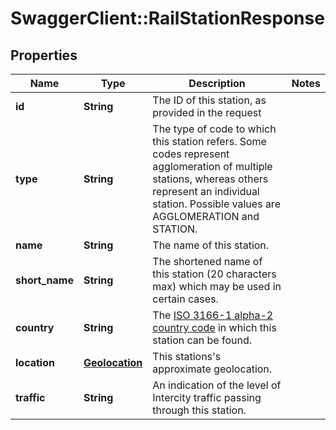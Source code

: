 # SwaggerClient::RailStationResponse

## Properties
Name | Type | Description | Notes
------------ | ------------- | ------------- | -------------
**id** | **String** | The ID of this station, as provided in the request |
**type** | **String** | The type of code to which this station refers. Some codes represent agglomeration of multiple stations, whereas others represent an individual station. Possible values are AGGLOMERATION and STATION. |
**name** | **String** | The name of this station. |
**short_name** | **String** | The shortened name of this station (20 characters max) which may be used in certain cases. |
**country** | **String** | The <a href="http://en.wikipedia.org/wiki/ISO_3166-1_alpha-2">ISO 3166-1 alpha-2 country code</a> in which this station can be found. |
**location** | [**Geolocation**](Geolocation.md) | This stations's approximate geolocation.  |
**traffic** | **String** | An indication of the level of Intercity traffic passing through this station. |


